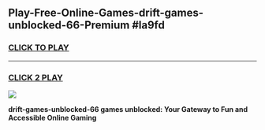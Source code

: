 
## Play-Free-Online-Games-drift-games-unblocked-66-Premium #la9fd
<h3>
<a href="https://premium.freeplayer.one?title=drift-games-unblocked-66&ref=8M">CLICK TO PLAY</a></h3>
<hr>

<h3>
<a href="https://premium.freeplayer.one?title=drift-games-unblocked-66&ref=8M">CLICK 2 PLAY</a>
  
</h3>

<a href="https://premium.freeplayer.one?title=drift-games-unblocked-66&ref=8M"><img src="https://clearcache.store/games.png"></a>


**drift-games-unblocked-66 games unblocked: Your Gateway to Fun and Accessible Online Gaming**
